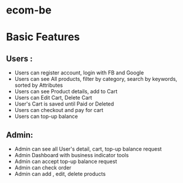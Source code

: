 # ecom-be

# Basic Features

## Users :

- Users can register account, login with FB and Google
- Users can see All products, filter by category, search by keywords, sorted by Attributes
- Users can see Product details, add to Cart
- Users can Edit Cart, Delete Cart
- User's Cart is saved until Paid or Deleted
- Users can checkout and pay for cart
- Users can top-up balance

## Admin:

- Admin can see all User's detail, cart, top-up balance request
- Admin Dashboard with business indicator tools
- Admin can accept top-up balance request
- Admin can check order
- Admin can add , edit, delete products
